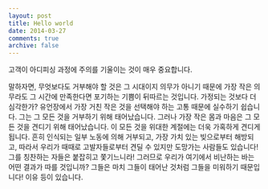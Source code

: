 ```yaml
---
layout: post
title: Hello world
date: 2014-03-27
comments: true
archive: false
---
```

고객이 아디피싱 과정에 주의를 기울이는 것이 매우 중요합니다. 

말하자면, 무엇보다도 거부해야 할 것은 그 시대이지 의무가 아니기 때문에 가장 작은 의무라도 그 시간에 만족한다면 포기하는 기쁨이 뒤따르는 것입니다. 가정되는 것보다 더 심각한가? 유언장에서 가장 거친 작은 것을 선택해야 하는 고통 때문에 실수하기 쉽습니다. 그는 그 모든 것을 거부하기 위해 태어났습니다. 그러나 가장 작은 몸과 마음은 그 모든 것을 견디기 위해 태어났습니다. 이 모든 것을 위대한 계절에는 더욱 가혹하게 견디게 됩니다. 흔히 인식되는 일부 노동에 의해 거부되고, 가장 가치 있는 빚으로부터 해방되고, 따라서 우리가 때때로 고발자들로부터 견딜 수 있지만 도망가는 사람들도 있습니다! 그를 칭찬하는 자들은 붙잡히고 쫓기느니라! 그러므로 우리가 여기에서 비난하는 바는 어떤 결과가 따를 것입니까? 그들은 마치 그들이 태어난 것처럼 그들을 미워하기 때문입니다! 이유 등이 있습니다.
